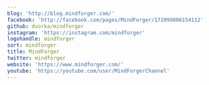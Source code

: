 ```yaml
---
blog: 'http://blog.mindforger.com/'
facebook: 'http://facebook.com/pages/MindForger/172099806154112'
github: dvorka/mindforger
instagram: 'https://instagram.com/mindforger'
logohandle: mindforger
sort: mindforger
title: MindForger
twitter: mindforger
website: 'https://www.mindforger.com/'
youtube: 'https://youtube.com/user/MindForgerChannel'
---
```

